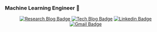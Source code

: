 ### Machine Learning Engineer 🌱

<div align=center>

[![Research Blog Badge](http://img.shields.io/badge/-Research%20Blog-ff69b4?style=for-the-badge&logo=Blogger&link=https://greeksharifa.github.io/blog/categories/)](https://greeksharifa.github.io/blog/categories/)
[![Tech Blog Badge](http://img.shields.io/badge/-Tech%20Blog-green?style=for-the-badge&logo=Blogger&link=https://velog.io/@youyoung)](https://velog.io/@youyoung) 
[![Linkedin Badge](https://img.shields.io/badge/-LinkedIn-blue?style=for-the-badge&logo=Linkedin&logoColor=white&link=https://www.linkedin.com/in/youyoung-jang-99642020b/)](https://www.linkedin.com/in/youyoung-jang-99642020b/) 
[![Gmail Badge](https://img.shields.io/badge/-Gmail-d14836?style=for-the-badge&logo=Gmail&logoColor=white&link=mailto:pushkin522@gmail.com)](mailto:pushkin522@gmail.com)
  
</div>
